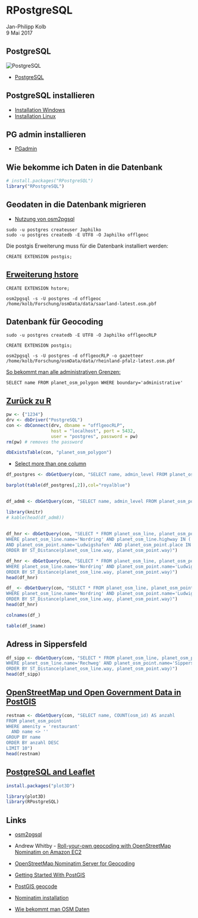 # RPostgreSQL
Jan-Philipp Kolb  
9 Mai 2017  



## PostgreSQL

![PostgreSQL](https://www.runabove.com/images/new/2015/postgresql_1.png)

- [PostgreSQL](http://wiki.openstreetmap.org/wiki/PostgreSQL)


## PostgreSQL installieren

- [Installation Windows](https://www.postgresql.org/download/windows/)
- [Installation Linux](http://postgres.de/install.html)

## PG admin installieren

- [PGadmin](https://www.pgadmin.org/)

## Wie bekomme ich Daten in die Datenbank


```r
# install.packages("RPostgreSQL")
library("RPostgreSQL")
```


## Geodaten in die Datenbank migrieren

- [Nutzung von osm2pgsql](http://www.volkerschatz.com/net/osm/osm2pgsql-usage.html)

```
sudo -u postgres createuser Japhilko
sudo -u postgres createdb -E UTF8 -O Japhilko offlgeoc
```

Die postgis Erweiterung muss für die Datenbank installiert werden:

```
CREATE EXTENSION postgis;
```

## [Erweiterung hstore](https://www.postgresql.org/docs/9.1/static/sql-createextension.html)

```
CREATE EXTENSION hstore;
```


```
osm2pgsql -s -U postgres -d offlgeoc /home/kolb/Forschung/osmData/data/saarland-latest.osm.pbf 
```

## Datenbank für Geocoding

```
sudo -u postgres createdb -E UTF8 -O Japhilko offlgeocRLP
```

```
CREATE EXTENSION postgis;
```

```
osm2pgsql -s -U postgres -d offlgeocRLP -o gazetteer /home/kolb/Forschung/osmData/data/rheinland-pfalz-latest.osm.pbf 
```

[So bekommt man alle administrativen Grenzen:](https://gist.github.com/jpetazzo/5177554)

```
SELECT name FROM planet_osm_polygon WHERE boundary='administrative'
```

## [Zurück zu R](https://datashenanigan.wordpress.com/2015/05/18/getting-started-with-postgresql-in-r/)


```r
pw <- {"1234"}
drv <- dbDriver("PostgreSQL")
con <- dbConnect(drv, dbname = "offlgeocRLP",
                 host = "localhost", port = 5432,
                 user = "postgres", password = pw)
rm(pw) # removes the password

dbExistsTable(con, "planet_osm_polygon")
```

- [Select more than one column](http://dba.stackexchange.com/questions/54011/postgres-function-assign-query-results-to-multiple-variables)


```r
df_postgres <- dbGetQuery(con, "SELECT name, admin_level FROM planet_osm_polygon WHERE boundary='administrative'")
```


```r
barplot(table(df_postgres[,2]),col="royalblue")
```

## 


```r
df_adm8 <- dbGetQuery(con, "SELECT name, admin_level FROM planet_osm_polygon WHERE boundary='administrative' AND admin_level='8'")
```


```r
library(knitr)
# kable(head(df_adm8))
```

## 


```r
df_hnr <- dbGetQuery(con, "SELECT * FROM planet_osm_line, planet_osm_point 
WHERE planet_osm_line.name='Nordring' AND planet_osm_line.highway IN ('motorway','trunk','primary')
AND planet_osm_point.name='Ludwigshafen' AND planet_osm_point.place IN ('city', 'town')
ORDER BY ST_Distance(planet_osm_line.way, planet_osm_point.way)")
```


```r
df_hnr <- dbGetQuery(con, "SELECT * FROM planet_osm_line, planet_osm_point 
WHERE planet_osm_line.name='Nordring' AND planet_osm_point.name='Ludwigshafen' 
ORDER BY ST_Distance(planet_osm_line.way, planet_osm_point.way)")
head(df_hnr)
```


```r
df_ <- dbGetQuery(con, "SELECT * FROM planet_osm_line, planet_osm_point 
WHERE planet_osm_line.name='Nordring' AND planet_osm_point.name='Ludwigshafen' 
ORDER BY ST_Distance(planet_osm_line.way, planet_osm_point.way)")
head(df_hnr)
```


```r
colnames(df_)
```


```r
table(df_$name)
```

## Adress in Sippersfeld


```r
df_sipp <- dbGetQuery(con, "SELECT * FROM planet_osm_line, planet_osm_point 
WHERE planet_osm_line.name='Rechweg' AND planet_osm_point.name='Sippersfeld' 
ORDER BY ST_Distance(planet_osm_line.way, planet_osm_point.way)")
head(df_sipp)
```


## [OpenStreetMap und Open Government Data in PostGIS](http://tud.at/linuxwochen/2013-osm-postgis/)



```r
restnam <- dbGetQuery(con, "SELECT name, COUNT(osm_id) AS anzahl
FROM planet_osm_point
WHERE amenity = 'restaurant'
  AND name <> ''
GROUP BY name
ORDER BY anzahl DESC
LIMIT 10")
head(restnam)
```


## [PostgreSQL and Leaflet](https://www.r-bloggers.com/using-postgresql-and-shiny-with-a-dynamic-leaflet-map-monitoring-trash-cans/)


```r
install.packages("plot3D")
```



```r
library(plot3D)
library(RPostgreSQL)
```

## Links

- [osm2pgsql
](https://github.com/petewarden/osm2pgsql/tree/master/gazetteer)

- Andrew Whitby - [Roll-your-own geocoding with OpenStreetMap Nominatim on Amazon EC2](https://andrewwhitby.com/2014/12/18/nominatim-on-ec2/)

- [OpenStreetMap Nominatim Server for Geocoding](http://koo.fi/blog/2015/03/19/openstreetmap-nominatim-server-for-geocoding/#Database_users)

- [Getting Started With PostGIS](http://www.bostongis.com/PrinterFriendly.aspx?content_name=postgis_tut01)

- [PostGIS geocode](http://postgis.net/docs/Geocode.html)

- [Nominatim installation](http://wiki.openstreetmap.org/wiki/Nominatim/Installation)

- [Wie bekommt man OSM Daten](https://www.azavea.com/blog/2015/12/21/tools-for-getting-data-out-of-openstreetmap-and-into-desktop-gis/)

